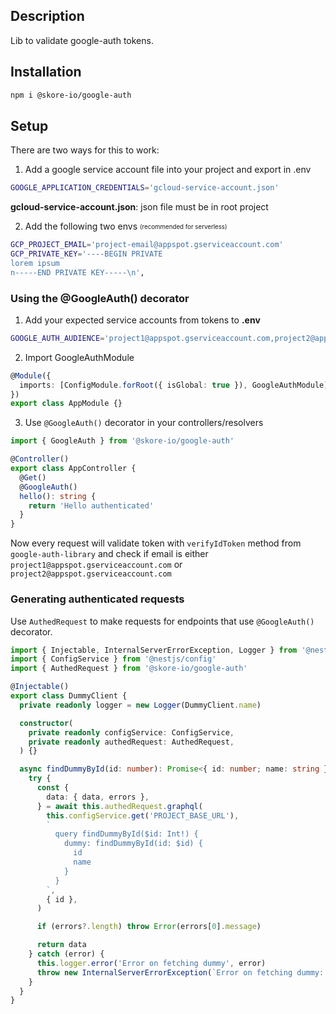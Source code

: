 ## Description

Lib to validate google-auth tokens.

## Installation

```bash
npm i @skore-io/google-auth
```

## Setup

There are two ways for this to work:

1. Add a google service account file into your project and export in .env
```sh
GOOGLE_APPLICATION_CREDENTIALS='gcloud-service-account.json'
```

**gcloud-service-account.json**: json file must be in root project

2. Add the following two envs <sub><sup>(recommended for serverless)</sup></sub>
```sh
GCP_PROJECT_EMAIL='project-email@appspot.gserviceaccount.com'
GCP_PRIVATE_KEY='----BEGIN PRIVATE
lorem ipsum
n-----END PRIVATE KEY-----\n',
```

### Using the @GoogleAuth() decorator

1. Add your expected service accounts from tokens to **.env**

```sh
GOOGLE_AUTH_AUDIENCE='project1@appspot.gserviceaccount.com,project2@appspot.gserviceaccount.com'
```

2. Import GoogleAuthModule

```typescript
@Module({
  imports: [ConfigModule.forRoot({ isGlobal: true }), GoogleAuthModule],
})
export class AppModule {}
```

3. Use `@GoogleAuth()` decorator in your controllers/resolvers

```typescript
import { GoogleAuth } from '@skore-io/google-auth'

@Controller()
export class AppController {
  @Get()
  @GoogleAuth()
  hello(): string {
    return 'Hello authenticated'
  }
}
```

Now every request will validate token with `verifyIdToken` method from `google-auth-library`
and check if email is either `project1@appspot.gserviceaccount.com` or `project2@appspot.gserviceaccount.com`

### Generating authenticated requests

Use `AuthedRequest` to make requests for endpoints that use `@GoogleAuth()` decorator.

```ts
import { Injectable, InternalServerErrorException, Logger } from '@nestjs/common'
import { ConfigService } from '@nestjs/config'
import { AuthedRequest } from '@skore-io/google-auth'

@Injectable()
export class DummyClient {
  private readonly logger = new Logger(DummyClient.name)

  constructor(
    private readonly configService: ConfigService,
    private readonly authedRequest: AuthedRequest,
  ) {}

  async findDummyById(id: number): Promise<{ id: number; name: string }> {
    try {
      const {
        data: { data, errors },
      } = await this.authedRequest.graphql(
        this.configService.get('PROJECT_BASE_URL'),
        `
          query findDummyById($id: Int!) {
            dummy: findDummyById(id: $id) {
              id
              name
            }
          }
        `,
        { id },
      )

      if (errors?.length) throw Error(errors[0].message)

      return data
    } catch (error) {
      this.logger.error('Error on fetching dummy', error)
      throw new InternalServerErrorException(`Error on fetching dummy: ${error.message}`)
    }
  }
}
```
